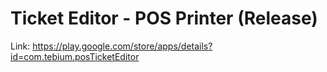 # Ticket Editor - POS Printer (Release)

Link: https://play.google.com/store/apps/details?id=com.tebium.posTicketEditor
